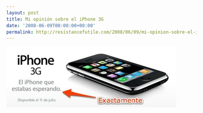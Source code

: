 ```yaml
---
layout: post
title: Mi opinión sobre el iPhone 3G
date: '2008-06-09T00:00:00+00:00'
permalink: http://resistancefutile.com/2008/06/09/mi-opinion-sobre-el-iphone-3g/
---
```

<img src="/assets/zz22429ca5.jpg" alt="" title="iPhone 3G" width="450" height="161" class="centro" />
